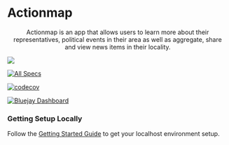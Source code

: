 # Actionmap

<div style="text-align: center;">

Actionmap is an app that allows users to learn more about their representatives,
political events in their area as well as aggregate, share and view news items in their locality.

</div>

![](https://github.com///actions/workflows//badge.svg)

[![All Specs](https://github.com/cs169/fa23-chips-10.5-51/actions/workflows/specs.yml/badge.svg)](https://github.com/cs169/fa23-chips-10.5-51/actions/workflows/specs.yml)

[![codecov](https://codecov.io/gh/cs169/fa23-chips-10.5-51/graph/badge.svg?token=)](https://codecov.io/gh/cs169/fa23-chips-10.5-51)

[![Bluejay Dashboard](https://img.shields.io/badge/Bluejay-Dashboard_51-blue.svg)](http://dashboard.bluejay.governify.io/dashboard/script/dashboardLoader.js?dashboardURL=https://reporter.bluejay.governify.io/api/v4/dashboards/tpa-CS169-2023-GH-cs169_fa23-chips-10.5-51/main)


### Getting Setup Locally

Follow the [Getting Started Guide](./docs/01-getting-started.md) to get your localhost environment setup.
